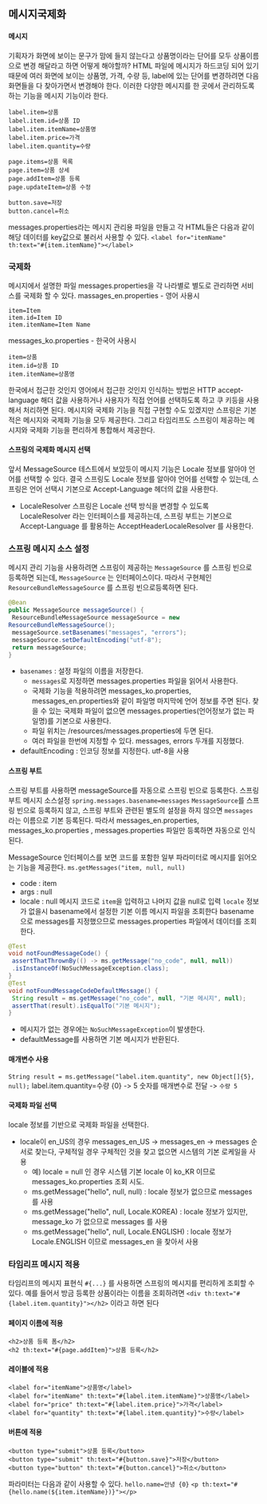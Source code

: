 ## 메시지국제화

#### 메시지
기획자가 화면에 보이는 문구가 맘에 들지 않는다고 상품명이라는 단어를 모두 상품이름으로 변경 해달라고 하면 어떻게 해야할까?
HTML 파일에 메시지가 하드코딩 되어 있기 때문에 여러 화면에 보이는 상품명, 가격, 수량 등, label에 있는 단어를 변경하려면 다음 화면들을 다 찾아가면서 변경해야 한다. 이러한 다양한 메시지를 한 곳에서 관리하도록 하는 기능을 메시지 기능이라 한다.

```
label.item=상품
label.item.id=상품 ID
label.item.itemName=상품명
label.item.price=가격
label.item.quantity=수량

page.items=상품 목록
page.item=상품 상세
page.addItem=상품 등록
page.updateItem=상품 수정

button.save=저장
button.cancel=취소
```
messages.properties라는 메시지 관리용 파일을 만들고 각 HTML들은 다음과 같이 해당 데이터를 key값으로 불러서 사용할 수 있다.
`<label for="itemName" th:text="#{item.itemName}"></label>`

### 국제화
메시지에서 설명한 파일 messages.properties을 각 나라별로 별도로 관리하면 서비스를 국제화 할 수 있다.
massages_en.properties - 영어 사용시
```
item=Item
item.id=Item ID
item.itemName=Item Name
```

messages_ko.properties - 한국어 사용시
```
item=상품
item.id=상품 ID
item.itemName=상품명
```
한국에서 접근한 것인지 영어에서 접근한 것인지 인식하는 방법은 HTTP accept-language 해더 값을 사용하거나 사용자가 직접 언어를 선택하도록 하고 쿠 키등을 사용해서 처리하면 된다.
메시지와 국제화 기능을 직접 구현할 수도 있겠지만 스프링은 기본적은 메시지와 국제화 기능을 모두 제공한다. 그리고 타임리프도 스프링이 제공하는 메시지와 국제화 기능을 편리하게 통합해서 제공한다.

#### 스프링의 국제화 메시지 선택
앞서 MessageSource 테스트에서 보았듯이 메시지 기능은 Locale 정보를 알아야 언어를 선택할 수 있다. 결국 스프링도 Locale 정보를 알아야 언어를 선택할 수 있는데, 스프링은 언어 선택시 기본으로 Accept-Language 헤더의 값을 사용한다.

*  LocaleResolver
스프링은 Locale 선택 방식을 변경할 수 있도록 LocaleResolver 라는 인터페이스를 제공하는데, 스프링 부트는 기본으로 Accept-Language 를 활용하는 AcceptHeaderLocaleResolver 를 사용한다.

### 스프링 메시지 소스 설정
메시지 관리 기능을 사용하려면 스프링이 제공하는 `MessageSource` 를 스프링 빈으로 등록하면 되는데, `MessageSource` 는 인터페이스이다. 따라서 구현체인 `ResourceBundleMessageSource` 를 스프링 빈으로등록하면 된다.

```java
@Bean
public MessageSource messageSource() {
 ResourceBundleMessageSource messageSource = new
ResourceBundleMessageSource();
 messageSource.setBasenames("messages", "errors");
 messageSource.setDefaultEncoding("utf-8");
 return messageSource;
}
```
* `basenames` : 설정 파일의 이름을 저장한다.
  * `messages`로 지정하면 messages.properties 파일을 읽어서 사용한다.
  * 국제화 기능을 적용하려면 messages_ko.properties, messages_en.properties와 같이 파일명 마지막에 언어 정보를 주면 된다. 찾을 수 있는 국제화 파일이 없으면 messages.properties(언어정보가 없는 파일명)를 기본으로 사용한다.
  * 파일 위치는 /resources/messages.properties에 두면 된다.
  * 여러 파일을 한번에 지정할 수 있다. messages, errors 두개를 지정했다.
* defaultEncoding : 인코딩 정보를 지정한다. utf-8을 사용

#### 스프링 부트
스프링 부트를 사용하면 messageSource를 자동으로 스프링 빈으로 등록한다.
스프링 부트 메시지 소스설정 `spring.messages.basename=messages`
`MessageSource`를 스프링 빈으로 등록하지 않고, 스프링 부트와 관련된 별도의 설정을 하지 않으면 `messages` 라는 이름으로 기본 등록된다. 따라서 messages_en.properties, messages_ko.properties , messages.properties 파일만 등록하면 자동으로 인식된다.

MessageSource 인터페이스를 보면 코드를 포함한 일부 파라미터로 메시지를 읽어오는 기능을 제공한다.
`ms.getMessages("item, null, null)`
* code : item
* args : null
* locale : null
메시지 코드로 `item`을 입력하고 나머지 값을 null로 입력 `locale` 정보가 없을시 basename에서 설정한 기본 이름 메시지 파일을 조회한다 basename으로 messages를 지정했으므로 messages.properties 파일에서 데이터를 조회한다.

```java
@Test
void notFoundMessageCode() {
 assertThatThrownBy(() -> ms.getMessage("no_code", null, null))
 .isInstanceOf(NoSuchMessageException.class);
}
@Test
void notFoundMessageCodeDefaultMessage() {
 String result = ms.getMessage("no_code", null, "기본 메시지", null);
 assertThat(result).isEqualTo("기본 메시지");
}
```
* 메시지가 없는 경우에는 `NoSuchMessageException`이 발생한다.
* defaultMessage를 사용하면 기본 메시지가 반환된다.
#### 매개변수 사용
`String result = ms.getMessage("label.item.quantity", new Object[]{5}, null);`
label.item.quantity=수량 {0} -> 5 숫자를 매개변수로 전달 -> `수량 5`

#### 국제화 파일 선택
locale 정보를 기반으로 국제화 파일을 선택한다.
* locale이 en_US의 경우 messages_en_US -> messages_en -> messages 순서로 찾는다, 구체적일 경우 구체적인 것을 찾고 없으면 시스템의 기본 로케일을 사용 
  * 예) locale = null 인 경우 시스템 기본 locale 이 ko_KR 이므로 messages_ko.properties 조회
시도.
  * ms.getMessage("hello", null, null) : locale 정보가 없으므로 messages 를 사용
  * ms.getMessage("hello", null, Locale.KOREA) : locale 정보가 있지만, message_ko 가 없으므로 messages 를 사용
  * ms.getMessage("hello", null, Locale.ENGLISH) : locale 정보가 Locale.ENGLISH 이므로 messages_en 을 찾아서 사용

### 타임리프 메시지 적용
타임리프의 메시지 표현식 `#{...}` 를 사용하면 스프링의 메시지를 편리하게 조회할 수 있다.
예를 들어서 방금 등록한 상품이라는 이름을 조회하려면 `<div th:text="#{label.item.quantity}"></h2>` 이라고 하면 된다

#### 페이지 이름에 적용
```
<h2>상품 등록 폼</h2>
<h2 th:text="#{page.addItem}">상품 등록</h2>
```
#### 레이블에 적용
```
<label for="itemName">상품명</label>
<label for="itemName" th:text="#{label.item.itemName}">상품명</label>
<label for="price" th:text="#{label.item.price}">가격</label>
<label for="quantity" th:text="#{label.item.quantity}">수량</label>
```
#### 버튼에 적용
```
<button type="submit">상품 등록</button>
<button type="submit" th:text="#{button.save}">저장</button>
<button type="button" th:text="#{button.cancel}">취소</button>
```
파라미터는 다음과 같이 사용할 수 있다.
`hello.name=안녕 {0}`
`<p th:text="#{hello.name(${item.itemName})}"></p>`



